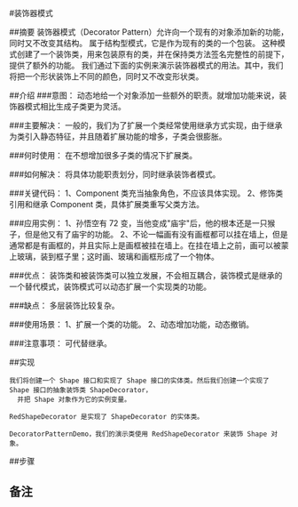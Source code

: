 #装饰器模式

##摘要
装饰器模式（Decorator Pattern）允许向一个现有的对象添加新的功能，同时又不改变其结构。
属于结构型模式，它是作为现有的类的一个包装。
这种模式创建了一个装饰类，用来包装原有的类，并在保持类方法签名完整性的前提下，提供了额外的功能。
我们通过下面的实例来演示装饰器模式的用法。其中，我们将把一个形状装饰上不同的颜色，同时又不改变形状类。

##介绍
###意图：
动态地给一个对象添加一些额外的职责。就增加功能来说，装饰器模式相比生成子类更为灵活。

###主要解决：
一般的，我们为了扩展一个类经常使用继承方式实现，由于继承为类引入静态特征，并且随着扩展功能的增多，子类会很膨胀。

###何时使用：
在不想增加很多子类的情况下扩展类。

###如何解决：
将具体功能职责划分，同时继承装饰者模式。

###关键代码：
 1、Component 类充当抽象角色，不应该具体实现。 
 2、修饰类引用和继承 Component 类，具体扩展类重写父类方法。

###应用实例：
 1、孙悟空有 72 变，当他变成"庙宇"后，他的根本还是一只猴子，但是他又有了庙宇的功能。 
 2、不论一幅画有没有画框都可以挂在墙上，但是通常都是有画框的，并且实际上是画框被挂在墙上。在挂在墙上之前，画可以被蒙上玻璃，装到框子里；这时画、玻璃和画框形成了一个物体。

###优点：
装饰类和被装饰类可以独立发展，不会相互耦合，装饰模式是继承的一个替代模式，装饰模式可以动态扩展一个实现类的功能。

###缺点：
多层装饰比较复杂。

###使用场景：
 1、扩展一个类的功能。 
 2、动态增加功能，动态撤销。

###注意事项：
可代替继承。



##实现
~~~
我们将创建一个 Shape 接口和实现了 Shape 接口的实体类。然后我们创建一个实现了 Shape 接口的抽象装饰类 ShapeDecorator，
  并把 Shape 对象作为它的实例变量。

RedShapeDecorator 是实现了 ShapeDecorator 的实体类。

DecoratorPatternDemo，我们的演示类使用 RedShapeDecorator 来装饰 Shape 对象。
~~~


##步骤
  
  
## 备注
  
  